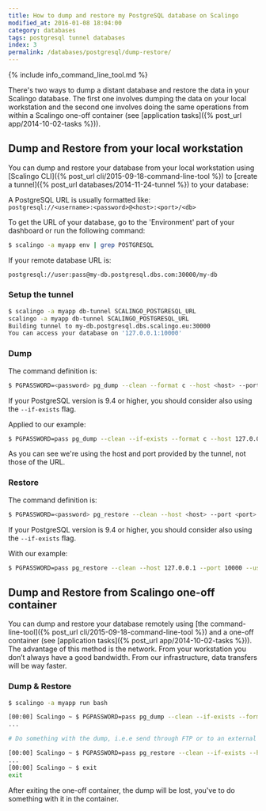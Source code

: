 ```yaml
---
title: How to dump and restore my PostgreSQL database on Scalingo
modified_at: 2016-01-08 18:04:00
category: databases
tags: postgresql tunnel databases
index: 3
permalink: /databases/postgresql/dump-restore/
---
```


{% include info_command_line_tool.md %}

There's two ways to dump a distant database and restore the data in your Scalingo database. The first one involves dumping the data on your local workstation and the second one involves doing the same operations from within a Scalingo one-off container (see [application tasks]({% post_url app/2014-10-02-tasks %})).

## Dump and Restore from your local workstation

You can dump and restore your database from your local workstation using [Scalingo CLI]({% post_url cli/2015-09-18-command-line-tool %}) to [create a tunnel]({% post_url databases/2014-11-24-tunnel %}) to your database:

A PostgreSQL URL is usually formatted like: <br>
`postgresql://<username>:<password>@<host>:<port>/<db>`

To get the URL of your database, go to the 'Environment' part of your dashboard or
run the following command:

```bash
$ scalingo -a myapp env | grep POSTGRESQL
```

If your remote database URL is:

```bash
postgresql://user:pass@my-db.postgresql.dbs.com:30000/my-db
```

### Setup the tunnel

```bash
$ scalingo -a myapp db-tunnel SCALINGO_POSTGRESQL_URL
scalingo -a myapp db-tunnel SCALINGO_POSTGRESQL_URL
Building tunnel to my-db.postgresql.dbs.scalingo.eu:30000
You can access your database on '127.0.0.1:10000'
```

### Dump

The command definition is:

```bash
$ PGPASSWORD=<password> pg_dump --clean --format c --host <host> --port <port> --username <username> --no-owner --no-privileges --exclude-schema 'information_schema' --exclude-schema '^pg_*' --dbname <db> --file dump.pgsql
```

If your PostgreSQL version is 9.4 or higher, you should consider also using the `--if-exists` flag.

Applied to our example:

```bash
$ PGPASSWORD=pass pg_dump --clean --if-exists --format c --host 127.0.0.1 --port 10000 --username my-db --no-owner --no-privileges --exclude-schema 'information_schema' --exclude-schema '^pg_*' --dbname my-db --file dump.pgsql
```

As you can see we're using the host and port provided by the tunnel, not those of the URL.

### Restore

The command definition is:

```bash
$ PGPASSWORD=<password> pg_restore --clean --host <host> --port <port> --username <username> --no-owner --no-privileges --dbname <db> dump.pgsql
```

If your PostgreSQL version is 9.4 or higher, you should consider also using the `--if-exists` flag.

With our example:

```bash
$ PGPASSWORD=pass pg_restore --clean --host 127.0.0.1 --port 10000 --username my-db --no-owner --no-privileges --dbname my-db dump.pgsql
```

## Dump and Restore from Scalingo one-off container

You can dump and restore your database remotely using
[the command-line-tool]({% post_url cli/2015-09-18-command-line-tool %})
and a one-off container (see [application tasks]({% post_url app/2014-10-02-tasks %})).
The advantage of this method is the network.
From your workstation you don’t always have a good bandwidth. From our infrastructure,
data transfers will be way faster.

### Dump & Restore

```bash
$ scalingo -a myapp run bash

[00:00] Scalingo ~ $ PGPASSWORD=pass pg_dump --clean --if-exists --format c --host my-db.postgresql.dbs.scalingo.com --port 30000 --username user --no-owner --no-privileges --exclude-schema 'information_schema' --exclude-schema '^pg_*' --dbname my-db --file dump.pgsql
...

# Do something with the dump, i.e.e send through FTP or to an external server

[00:00] Scalingo ~ $ PGPASSWORD=pass pg_restore --clean --if-exists --host my-db.postgresql.dbs.scalingo.com --port 30000 --username user --no-owner --no-privileges --dbname my-db dump.pgsql
...
[00:00] Scalingo ~ $ exit
exit
```

After exiting the one-off container, the dump will be lost, you've to do something with it in the container.
